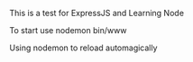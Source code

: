 This is a test for ExpressJS and Learning Node

To start use nodemon bin/www

Using nodemon to reload automagically